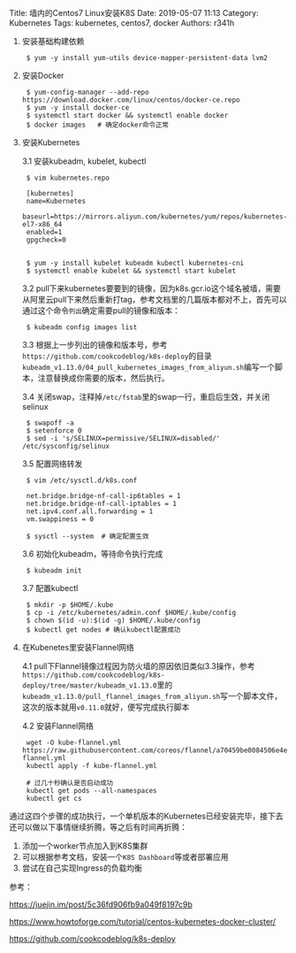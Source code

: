 Title: 墙内的Centos7 Linux安装K8S
Date: 2019-05-07 11:13
Category: Kubernetes
Tags: kubernetes, centos7, docker
Authors: r341h

1. 安装基础构建依赖

        $ yum -y install yum-utils device-mapper-persistent-data lvm2

2. 安装Docker

        $ yum-config-manager --add-repo https://download.docker.com/linux/centos/docker-ce.repo
        $ yum -y install docker-ce
        $ systemctl start docker && systemctl enable docker 
        $ docker images   # 确定docker命令正常

3. 安装Kubernetes

    3.1 安装kubeadm, kubelet, kubectl

        $ vim kubernetes.repo

        [kubernetes]
        name=Kubernetes
        baseurl=https://mirrors.aliyun.com/kubernetes/yum/repos/kubernetes-el7-x86_64
        enabled=1
        gpgcheck=0
    

        $ yum -y install kubelet kubeadm kubectl kubernetes-cni
        $ systemctl enable kubelet && systemctl start kubelet

    3.2 pull下来kubernetes要要到的镜像，因为k8s.gcr.io这个域名被墙，需要从阿里云pull下来然后重新打tag，参考文档里的几篇版本都对不上，首先可以通过这个命令`列出`确定需要pull的镜像和版本：

        $ kubeadm config images list

    3.3 根据上一步列出的镜像和版本号，参考`https://github.com/cookcodeblog/k8s-deploy`的目录`kubeadm_v1.13.0/04_pull_kubernetes_images_from_aliyun.sh`编写一个脚本，注意替换成你需要的版本，然后执行。

    3.4 关闭swap，注释掉`/etc/fstab`里的swap一行，重启后生效，并关闭selinux

        $ swapoff -a
        $ setenforce 0
        $ sed -i 's/SELINUX=permissive/SELINUX=disabled/' /etc/sysconfig/selinux

    3.5 配置网络转发

        $ vim /etc/sysctl.d/k8s.conf

        net.bridge.bridge-nf-call-ip6tables = 1
        net.bridge.bridge-nf-call-iptables = 1
        net.ipv4.conf.all.forwarding = 1
        vm.swappiness = 0

        $ sysctl --system  # 确定配置生效

    3.6 初始化kubeadm，等待命令执行完成

        $ kubeadm init

    3.7 配置kubectl

        $ mkdir -p $HOME/.kube
        $ cp -i /etc/kubernetes/admin.conf $HOME/.kube/config
        $ chown $(id -u):$(id -g) $HOME/.kube/config
        $ kubectl get nodes # 确认kubectl配置成功

4. 在Kubenetes里安装Flannel网络

    4.1 pull下Flannel镜像过程因为防火墙的原因依旧类似3.3操作，参考`https://github.com/cookcodeblog/k8s-deploy/tree/master/kubeadm_v1.13.0`里的`kubeadm_v1.13.0/pull_flannel_images_from_aliyun.sh`写一个脚本文件，这次的版本就用`v0.11.0`就好，便写完成执行脚本

    4.2 安装Flannel网络

        wget -O kube-flannel.yml https://raw.githubusercontent.com/coreos/flannel/a70459be0084506e4ec919aa1c114638878db11b/Documentation/kube-flannel.yml
        kubectl apply -f kube-flannel.yml
        
        # 过几十秒确认是否启动成功
        kubectl get pods --all-namespaces
        kubectl get cs

通过这四个步骤的成功执行，一个单机版本的Kubernetes已经安装完毕，接下去还可以做以下事情继续折腾，等之后有时间再折腾：
1. 添加一个worker节点加入到K8S集群
2. 可以根据参考文档，安装一个`K8S Dashboard`等或者部署应用
3. 尝试在自己实现Ingress的负载均衡


参考：

https://juejin.im/post/5c36fd906fb9a049f8197c9b

https://www.howtoforge.com/tutorial/centos-kubernetes-docker-cluster/

https://github.com/cookcodeblog/k8s-deploy